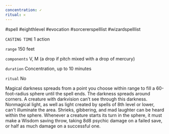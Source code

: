 ```yaml
---
concentration: ✓
ritual: 𐄂
---
```

#spell #eighthlevel #evocation #sorcererspelllist #wizardspelllist

`CASTING TIME`
1 action

`range`
150 feet

`components`
V, M (a drop if pitch mixed with a drop of mercury)

`duration`
Concentration, up to 10 minutes

`ritual`
No

Magical darkness spreads from a point you choose within range to fill a 60-foot-radius sphere until the spell ends. The darkness spreads around corners. A creature with darkvision can’t see through this darkness. Nonmagical light, as well as light created by spells of 8th level or lower, can't illuminate the area. Shrieks, gibbering, and mad laughter can be heard within the sphere. Whenever a creature starts its turn in the sphere, it must make a Wisdom saving throw, taking 8d8 psychic damage on a failed save, or half as much damage on a successful one.